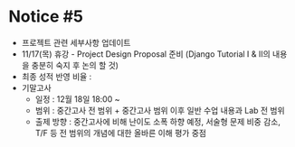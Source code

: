 # Notice #5
* 프로젝트 관련 세부사항 업데이트
* 11/17(목) 휴강 - Project Design Proposal 준비 (Django Tutorial I & II의 내용을 충분히 숙지 후 논의 할 것)
* 최종 성적 반영 비율 : 
* 기말고사
    * 일정 : 12월 18일 18:00 ~ 
    * 범위 : 중간고사 전 범위 + 중간고사 범위 이후 일반 수업 내용과 Lab 전 범위
    * 출제 방향 : 중간고사에 비해 난이도 소폭 하향 예정, 서술형 문제 비중 감소, T/F 등 전 범위의 개념에 대한 올바른 이해 평가 중점  